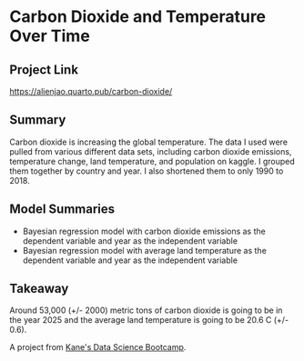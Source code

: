 # Carbon Dioxide and Temperature Over Time

## Project Link

<https://alienjao.quarto.pub/carbon-dioxide/>

## Summary

Carbon dioxide is increasing the global temperature. The data I used were pulled from various different data sets, including carbon dioxide emissions, temperature change, land temperature, and population on kaggle. I grouped them together by country and year. I also shortened them to only 1990 to 2018.

## Model Summaries

-   Bayesian regression model with carbon dioxide emissions as the dependent variable and year as the independent variable
-   Bayesian regression model with average land temperature as the dependent variable and year as the independent variable

## Takeaway

Around 53,000 (+/- 2000) metric tons of carbon dioxide is going to be in the year 2025 and the average land temperature is going to be 20.6 C (+/- 0.6).

A project from [Kane's Data Science Bootcamp](https://bootcamp.davidkane.info/).
